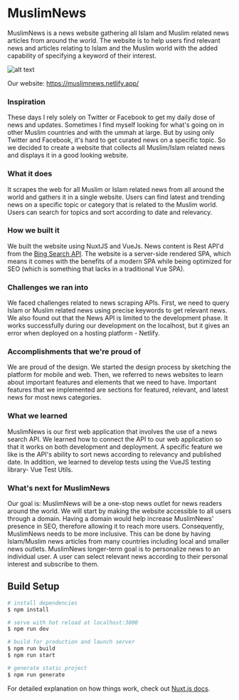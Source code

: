 # MuslimNews

MuslimNews is a news website gathering all Islam and Muslim related news articles from around the world. The website is to help users find relevant news and articles relating to Islam and the Muslim world with the added capability of specifying a keyword of their interest.

![alt text](https://github.com/mujahidfa/MuslimNews/tree/master/MuslimNews.gif 'MuslimNews on the web')

Our website: https://muslimnews.netlify.app/

### Inspiration

These days I rely solely on Twitter or Facebook to get my daily dose of news and updates. Sometimes I find myself looking for what's going on in other Muslim countries and with the ummah at large. But by using only Twitter and Facebook, it's hard to get curated news on a specific topic. So we decided to create a website that collects all Muslim/Islam related news and displays it in a good looking website.

### What it does

It scrapes the web for all Muslim or Islam related news from all around the world and gathers it in a single website. Users can find latest and trending news on a specific topic or category that is related to the Muslim world. Users can search for topics and sort according to date and relevancy.

### How we built it

We built the website using NuxtJS and VueJs. News content is Rest API'd from the [Bing Search API](https://azure.microsoft.com/en-us/try/cognitive-services/?api=search-api-v7). The website is a server-side rendered SPA, which means it comes with the benefits of a modern SPA while being optimized for SEO (which is something that lacks in a traditional Vue SPA).

### Challenges we ran into

We faced challenges related to news scraping APIs. First, we need to query Islam or Muslim related news using precise keywords to get relevant news. We also found out that the News API is limited to the development phase. It works successfully during our development on the localhost, but it gives an error when deployed on a hosting platform - Netlify.

### Accomplishments that we're proud of

We are proud of the design. We started the design process by sketching the platform for mobile and web. Then, we referred to news websites to learn about important features and elements that we need to have. Important features that we implemented are sections for featured, relevant, and latest news for most news categories.

### What we learned

MuslimNews is our first web application that involves the use of a news search API. We learned how to connect the API to our web application so that it works on both development and deployment. A specific feature we like is the API's ability to sort news according to relevancy and published date. In addition, we learned to develop tests using the VueJS testing library- Vue Test Utils.

### What's next for MuslimNews

Our goal is: MuslimNews will be a one-stop news outlet for news readers around the world. We will start by making the website accessible to all users through a domain. Having a domain would help increase MuslimNews' presence in SEO, therefore allowing it to reach more users. Consequently, MuslimNews needs to be more inclusive. This can be done by having Islam/Muslim news articles from many countries including local and smaller news outlets. MuslimNews longer-term goal is to personalize news to an individual user. A user can select relevant news according to their personal interest and subscribe to them.

## Build Setup

```bash
# install dependencies
$ npm install

# serve with hot reload at localhost:3000
$ npm run dev

# build for production and launch server
$ npm run build
$ npm run start

# generate static project
$ npm run generate
```

For detailed explanation on how things work, check out [Nuxt.js docs](https://nuxtjs.org).
